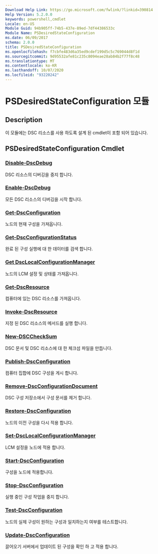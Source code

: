 ```yaml
---
Download Help Link: https://go.microsoft.com/fwlink/?linkid=390814
Help Version: 5.2.0.0
keywords: powershell,cmdlet
Locale: en-US
Module Guid: 94b905ff-74b5-437e-89ed-7df44386533c
Module Name: PSDesiredStateConfiguration
ms.date: 06/09/2017
schema: 2.0.0
title: PSDesiredStateConfiguration
ms.openlocfilehash: f7cbfe483d6a35ed9cdef199d5c5c769044d8f1d
ms.sourcegitcommit: 9d95532afe81c235c8094eae28ab84b2f77f8c48
ms.translationtype: MT
ms.contentlocale: ko-KR
ms.lasthandoff: 10/07/2020
ms.locfileid: "93220242"
---
```

# PSDesiredStateConfiguration 모듈

## Description

이 모듈에는 DSC 리소스를 사용 하도록 설계 된 cmdlet이 포함 되어 있습니다.

## PSDesiredStateConfiguration Cmdlet

### [Disable-DscDebug](Disable-DscDebug.md)
DSC 리소스의 디버깅을 중지 합니다.

### [Enable-DscDebug](Enable-DscDebug.md)
모든 DSC 리소스의 디버깅을 시작 합니다.

### [Get-DscConfiguration](Get-DscConfiguration.md)
노드의 현재 구성을 가져옵니다.

### [Get-DscConfigurationStatus](Get-DscConfigurationStatus.md)
완료 된 구성 실행에 대 한 데이터를 검색 합니다.

### [Get DscLocalConfigurationManager](Get-DscLocalConfigurationManager.md)
노드의 LCM 설정 및 상태를 가져옵니다.

### [Get-DscResource](Get-DscResource.md)
컴퓨터에 있는 DSC 리소스를 가져옵니다.

### [Invoke-DscResource](Invoke-DscResource.md)
지정 된 DSC 리소스의 메서드를 실행 합니다.

### [New-DSCCheckSum](New-DSCCheckSum.md)
DSC 문서 및 DSC 리소스에 대 한 체크섬 파일을 만듭니다.

### [Publish-DscConfiguration](Publish-DscConfiguration.md)
컴퓨터 집합에 DSC 구성을 게시 합니다.

### [Remove-DscConfigurationDocument](Remove-DscConfigurationDocument.md)
DSC 구성 저장소에서 구성 문서를 제거 합니다.

### [Restore-DscConfiguration](Restore-DscConfiguration.md)
노드의 이전 구성을 다시 적용 합니다.

### [Set-DscLocalConfigurationManager](Set-DscLocalConfigurationManager.md)
LCM 설정을 노드에 적용 합니다.

### [Start-DscConfiguration](Start-DscConfiguration.md)
구성을 노드에 적용합니다.

### [Stop-DscConfiguration](Stop-DscConfiguration.md)
실행 중인 구성 작업을 중지 합니다.

### [Test-DscConfiguration](Test-DscConfiguration.md)
노드의 실제 구성이 원하는 구성과 일치하는지 여부를 테스트합니다.

### [Update-DscConfiguration](Update-DscConfiguration.md)
끌어오기 서버에서 업데이트 된 구성을 확인 하 고 적용 합니다.
